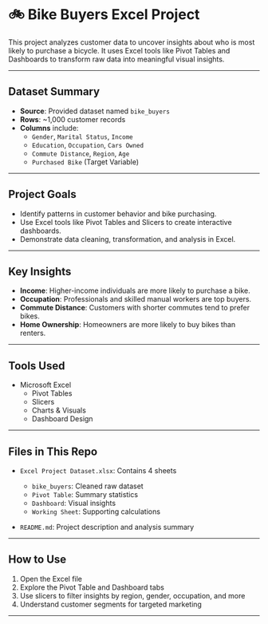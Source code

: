 # 🚲 Bike Buyers Excel Project

This project analyzes customer data to uncover insights about who is most likely to purchase a bicycle. It uses Excel tools like Pivot Tables and Dashboards to transform raw data into meaningful visual insights.

---

##  Dataset Summary

- **Source**: Provided dataset named `bike_buyers`
- **Rows**: ~1,000 customer records
- **Columns** include:
  - `Gender`, `Marital Status`, `Income`
  - `Education`, `Occupation`, `Cars Owned`
  - `Commute Distance`, `Region`, `Age`
  - `Purchased Bike` (Target Variable)

---

##  Project Goals

- Identify patterns in customer behavior and bike purchasing.
- Use Excel tools like Pivot Tables and Slicers to create interactive dashboards.
- Demonstrate data cleaning, transformation, and analysis in Excel.

---

##  Key Insights

- **Income**: Higher-income individuals are more likely to purchase a bike.
- **Occupation**: Professionals and skilled manual workers are top buyers.
- **Commute Distance**: Customers with shorter commutes tend to prefer bikes.
- **Home Ownership**: Homeowners are more likely to buy bikes than renters.

---

##  Tools Used

- Microsoft Excel
  - Pivot Tables
  - Slicers
  - Charts & Visuals
  - Dashboard Design

---

##  Files in This Repo

- `Excel Project Dataset.xlsx`: Contains 4 sheets
  - `bike_buyers`: Cleaned raw dataset
  - `Pivot Table`: Summary statistics
  - `Dashboard`: Visual insights
  - `Working Sheet`: Supporting calculations

- `README.md`: Project description and analysis summary

---

##  How to Use

1. Open the Excel file
2. Explore the Pivot Table and Dashboard tabs
3. Use slicers to filter insights by region, gender, occupation, and more
4. Understand customer segments for targeted marketing

---




